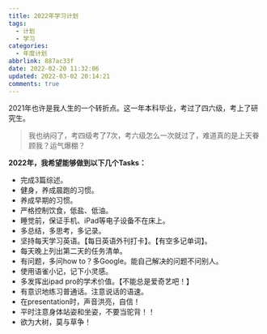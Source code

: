 ```yaml
---
title: 2022年学习计划
tags:
  - 计划
  - 学习
categories:
  - 年度计划
abbrlink: 887ac33f
date: 2022-02-20 11:32:06
updated: 2022-03-02 20:14:21
comments: true
---
```

2021年也许是我人生的一个转折点。这一年本科毕业，考过了四六级，考上了研究生。

<!-- more -->

> 我也纳闷了，考四级考了7次，考六级怎么一次就过了，难道真的是上天眷顾我？运气爆棚？

**2022年，我希望能够做到以下几个Tasks：**

- 完成3篇综述。
- 健身，养成晨跑的习惯。
- 养成早期的习惯。
- 严格控制饮食，低盐、低油。
- 睡觉前，保证手机、iPad等电子设备不在床上。
- 多总结，多思考，多记录。
- 坚持每天学习英语。【每日英语外刊打卡】。【有空多记单词】。
- 每天晚上列出第二天的任务清单。
- 有问题，多问how to？多Google。能自己解决的问题不问别人。
- 使用语雀小记，记下小灵感。
- 多发挥出ipad pro的学术价值。【不能总是爱奇艺吧！】
- 有意识地练习普通话。注意说话的语速。
- 在presentation时，声音洪亮，自信！
- 平时注意身体站姿和坐姿，不要当驼背！！
- 欲为大树，莫与草争！




